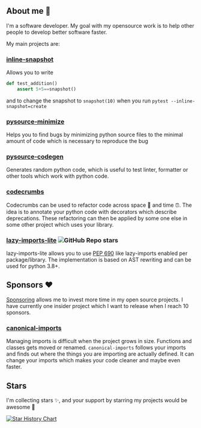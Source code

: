 ## About me 👋

I'm a software developer. My goal with my opensource work is to help other people to develop better software faster.

My main projects are:

### [inline-snapshot](https://github.com/15r10nk/inline-snapshot)

Allows you to write
```python
def test_addition()
    assert 5+5==snapshot()
```
and to change the snapshot to  `snapshot(10)` when you run `pytest --inline-snapshot=create`

### [pysource-minimize](https://github.com/15r10nk/pysource-minimize)

Helps you to find bugs by minimizing python source files to the minimal amount of code which is necessary to reproduce the bug


### [pysource-codegen](https://github.com/15r10nk/pysource-codegen)

Generates random python code, which is useful to test linter, formatter or other tools which work with python code.

### [codecrumbs](https://github.com/15r10nk/codecrumbs)

Codecrumbs can be used to refactor code across space 🚀 and time ⏰.
The idea is to annotate your python code with decorators which describe deprecations.
These refactoring can then be applied by some one else in some other project which uses your library.

### [lazy-imports-lite](https://github.com/15r10nk/lazy-imports-lite) ![GitHub Repo stars](https://img.shields.io/github/stars/15r10nk/lazy-imports-lite?style=flat)

lazy-imports-lite allows you to use [PEP 690](https://peps.python.org/pep-0690/) like lazy-imports enabled per package/library.
The implementation is based on AST rewriting and can be used for python 3.8+.

## Sponsors ❤️

[Sponsoring](https://github.com/sponsors/15r10nk) allows me to invest more time in my open source projects.
I have currently one insider project which I want to release when I reach 10 sponsors.

### [canonical-imports](https://github.com/15r10nk/canonical-imports)
Managing imports is difficult when the project grows in size.
Functions and classes gets moved or renamed.
`canonical-imports` follows your imports and finds out where the things you are importing are actually defined. It can change your imports which makes your code cleaner and maybe even faster.

## Stars

I'm collecting stars ✨, and your support by starring my projects would be awesome 🤩

[![Star History Chart](https://api.star-history.com/svg?repos=15r10nk/inline-snapshot,15r10nk/pysource-codegen,15r10nk/pysource-minimize,15r10nk/codecrumbs,15r10nk/first-shell,15r10nk/lazy-imports-lite&type=Date)](https://star-history.com/#15r10nk/inline-snapshot&15r10nk/pysource-codegen&15r10nk/pysource-minimize&15r10nk/codecrumbs&15r10nk/first-shell&15r10nk/lazy-imports-lite&Date)

<!--
**15r10nk/15r10nk** is a ✨ _special_ ✨ repository because its `README.md` (this file) appears on your GitHub profile.

Here are some ideas to get you started:

- 🔭 I’m currently working on ...
- 🌱 I’m currently learning ...
- 👯 I’m looking to collaborate on ...
- 🤔 I’m looking for help with ...
- 💬 Ask me about ...
- 📫 How to reach me: ...
- 😄 Pronouns: ...
- ⚡ Fun fact: ...
-->
